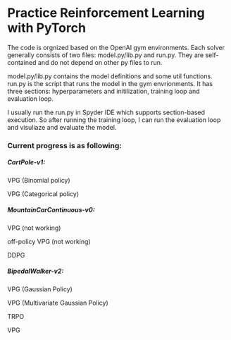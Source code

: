 # Practice Reinforcement Learning with PyTorch
The code is orgnized based on the OpenAI gym environments. Each solver generally consists of two files: model.py/lib.py and run.py. They are self-contained and do not depend on other py files to run.

model.py/lib.py contains the model definitions and some util functions. run.py is the script that runs the model in the gym envrionments. It has three sections: hyperparameters and initilization, training loop and evaluation loop. 

I usually run the run.py in Spyder IDE which supports section-based execution. So after running the training loop, I can run the evaluation loop and visuliaze and evaluate the model.

### Current progress is as following:

##### CartPole-v1:

VPG (Binomial policy)

VPG (Categorical policy)




##### MountainCarContinuous-v0:

VPG (not working)

off-policy VPG (not working)

DDPG




##### BipedalWalker-v2:

VPG (Gaussian Policy)

VPG (Multivariate Gaussian Policy)

TRPO

VPG





